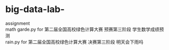 # big-data-lab-
assignment  
math garde.py for 第二届全国高校绿色计算大赛 预赛第三阶段 学生数学成绩预测  
rain.py for 第二届全国高校绿色计算大赛 决赛第三阶段 明天会下雨吗
